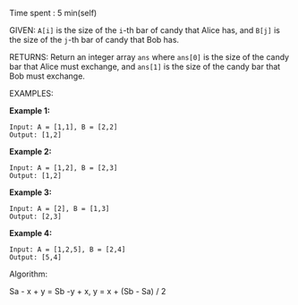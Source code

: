 Time spent : 5  min(self)

GIVEN: `A[i]` is the size of the `i`-th bar of candy that Alice has, and `B[j]` is the size of the `j`-th bar of candy that Bob has.

RETURNS: Return an integer array `ans` where `ans[0]` is the size of the candy bar that Alice must exchange, and `ans[1]` is the size of the candy bar that Bob must exchange.

EXAMPLES:

**Example 1:**

```
Input: A = [1,1], B = [2,2]
Output: [1,2]
```

**Example 2:**

```
Input: A = [1,2], B = [2,3]
Output: [1,2]
```

**Example 3:**

```
Input: A = [2], B = [1,3]
Output: [2,3]
```

**Example 4:**

```
Input: A = [1,2,5], B = [2,4]
Output: [5,4]
```

Algorithm:

Sa - x + y = Sb -y + x, y = x + (Sb - Sa) / 2